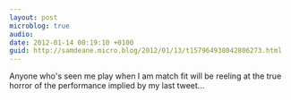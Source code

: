 ```yaml
---
layout: post
microblog: true
audio: 
date: 2012-01-14 00:19:10 +0100
guid: http://samdeane.micro.blog/2012/01/13/t157964938042806273.html
---
```

Anyone who's seen me play when I am match fit will be reeling at the true horror of the performance implied by my last tweet...

